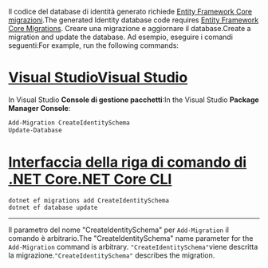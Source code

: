 <span data-ttu-id="f0148-101">Il codice del database di identità generato richiede [Entity Framework Core migrazioni](/ef/core/managing-schemas/migrations/).</span><span class="sxs-lookup"><span data-stu-id="f0148-101">The generated Identity database code requires [Entity Framework Core Migrations](/ef/core/managing-schemas/migrations/).</span></span> <span data-ttu-id="f0148-102">Creare una migrazione e aggiornare il database.</span><span class="sxs-lookup"><span data-stu-id="f0148-102">Create a migration and update the database.</span></span> <span data-ttu-id="f0148-103">Ad esempio, eseguire i comandi seguenti:</span><span class="sxs-lookup"><span data-stu-id="f0148-103">For example, run the following commands:</span></span>

# <a name="visual-studiotabvisual-studio"></a>[<span data-ttu-id="f0148-104">Visual Studio</span><span class="sxs-lookup"><span data-stu-id="f0148-104">Visual Studio</span></span>](#tab/visual-studio)

<span data-ttu-id="f0148-105">In Visual Studio **Console di gestione pacchetti**:</span><span class="sxs-lookup"><span data-stu-id="f0148-105">In the Visual Studio **Package Manager Console**:</span></span>

```powershell
Add-Migration CreateIdentitySchema
Update-Database
```

# <a name="net-core-clitabnetcore-cli"></a>[<span data-ttu-id="f0148-106">Interfaccia della riga di comando di .NET Core</span><span class="sxs-lookup"><span data-stu-id="f0148-106">.NET Core CLI</span></span>](#tab/netcore-cli)

```dotnetcli
dotnet ef migrations add CreateIdentitySchema
dotnet ef database update
```

---

<span data-ttu-id="f0148-107">Il parametro del nome "CreateIdentitySchema" per `Add-Migration` il comando è arbitrario.</span><span class="sxs-lookup"><span data-stu-id="f0148-107">The "CreateIdentitySchema" name parameter for the `Add-Migration` command is arbitrary.</span></span> <span data-ttu-id="f0148-108">`"CreateIdentitySchema"`viene descritta la migrazione.</span><span class="sxs-lookup"><span data-stu-id="f0148-108">`"CreateIdentitySchema"` describes the migration.</span></span>
